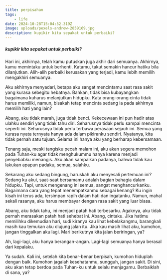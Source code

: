 ```yaml
---
title: perpisahan
tags: 
    - life
date: 2024-10-28T15:04:52.319Z
image: uploads/pexels-andrew-2859169.jpg
description: kupikir kita sepakat untuk perbaiki?
---
```

##### kupikir kita sepakat untuk perbaiki?

H﻿ari ini, akhirnya, telah kamu putuskan juga akhir dari semuanya. Akhirnya, kamu memintaku untuk berhenti. Katamu, takut semakin hancur hatiku bila dilanjutkan. Alih-alih perbaiki kerusakan yang terjadi, kamu lebih memilih mengakhiri semuanya. 

A﻿ku akhirnya menyadari, betapa aku sangat mencintamu saat rasa sakit yang kurasa sebegitu hebatnya. Bahkan, tidak bisa kubayangkan bagaimana kuharus melanjutkan hidupku. Kata orang-orang cinta tidak harus memiliki, namun, bisakah tetap mencinta sedang ia pada akhirnya memilih hati yang lain?

A﻿bang, aku tidak marah, juga tidak benci. Kekecewaan ini pun hadir atas ulahku sendiri yang tidak tahu diri. Seharusnya tidak perlu sampai mencinta seperti ini. Seharusnya tidak perlu terbawa perasaan sejauh ini. Semua yang kurasa nyata ternyata hanya ada dalam pikiranku sendiri. Nyatanya, kita tidak pernah satu tujuan. Selama ini hanya aku yang berharap kebersamaan.

T﻿enang saja, meski tangisku pecah malam ini, aku akan segera memohon pada Tuhan-ku agar tidak menghukummu hanya karena menjadi penyebabku menangis. Aku akan sampaikan padanya, bahwa tidak kau lakukan apapun padaku, semua, salahku.

S﻿ekarang aku sedang bingung, haruskah aku menyesali pertemuan ini? Sedang ku akui, saat-saat bersamamu adalah bagian bahagia dalam hidupku. Tapi, untuk mengenang ini semua, sangat menghancurkanku. Bagaimana cara yang tepat menempatkanmu sebagai kenang? Ku ingin kisah ini terus ada, tersimpan rapih dalam hati dan ingatanku. Namun, mahal sekali rasanya, aku harus membayar dengan rasa sakit yang luar biasa.

A﻿bang, aku tidak tahu, ini menjadi patah hati terbesarku. Agaknya, aku tidak pernah merasakan patah hati sehebat ini. Abang, cintaku. Jika hatimu memilihku dikemudian hari, sudi kiranya kau lihat kebelakangmu, barangkali masih kau temukan aku diujung jalan itu. Jika kau masih lihat aku, kumohon, jangan tinggalkan aku lagi. Mari berikutnya kita jalan beriringan, ya?

A﻿h, lagi-lagi, aku hanya berangan-angan. Lagi-lagi semuanya hanya berasal dari kepalaku. 

Y﻿a sudah. Kali ini, setelah kita benar-benar berpisah, kumohon hiduplah dengan baik. Kumohon jagalah kesehatanmu, sungguh, jangan sakit. Di sini, aku akan tetap berdoa pada Tuhan-ku untuk selalu menjagamu. Berbaiklah di sana, ya?